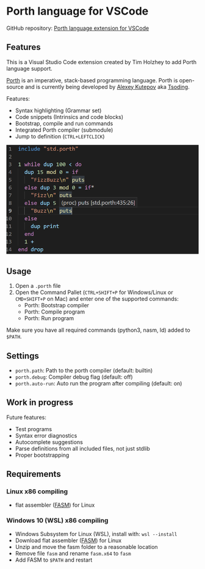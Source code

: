 # Porth language for VSCode

GitHub repository: [Porth language extension for VSCode](https://github.com/timholzhey/porth-language)

## Features

This is a Visual Studio Code extension created by Tim Holzhey to add Porth language support.

[Porth](https://gitlab.com/tsoding/porth) is an imperative, stack-based programming language.
Porth is open-source and is currently being developed by [Alexey Kutepov](https://github.com/rexim) aka [Tsoding](https://www.youtube.com/c/Tsoding).

Features:
- Syntax highlighting (Grammar set)
- Code snippets (Intrinsics and code blocks)
- Bootstrap, compile and run commands
- Integrated Porth compiler (submodule)
- Jump to definition (`CTRL+LEFTCLICK`)

![Example](example_code.png)

## Usage

1. Open a `.porth` file
2. Open the Command Pallet (`CTRL+SHIFT+P` for Windows/Linux or `CMD+SHIFT+P` on Mac) and enter one of the supported commands:
    - Porth: Bootstrap compiler
    - Porth: Compile program
    - Porth: Run program

Make sure you have all required commands (python3, nasm, ld) added to `$PATH`.

## Settings

- `porth.path`: Path to the porth compiler (default: builtin)
- `porth.debug`: Compiler debug flag (default: off)
- `porth.auto-run`: Auto run the program after compiling (default: on)

## Work in progress

Future features:

- Test programs
- Syntax error diagnostics
- Autocomplete suggestions
- Parse definitions from all included files, not just stdlib
- Proper bootstrapping

## Requirements

### Linux x86 compiling

- flat assembler ([FASM](https://flatassembler.net/download.php)) for Linux

### Windows 10 (WSL) x86 compiling

- Windows Subsystem for Linux (WSL), install with: `wsl --install`
- Download flat assembler ([FASM](https://flatassembler.net/download.php)) for Linux
- Unzip and move the fasm folder to a reasonable location
- Remove file `fasm` and rename `fasm.x64` to `fasm`
- Add FASM to `$PATH` and restart
